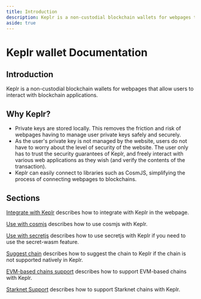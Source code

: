 ```yaml
---
title: Introduction
description: Keplr is a non-custodial blockchain wallets for webpages that allow users to interact with blockchain applications.
aside: true
---
```


# Keplr wallet Documentation

## Introduction

Keplr is a non-custodial blockchain wallets for webpages that allow users to interact with blockchain applications.

## Why Keplr?

- Private keys are stored locally. This removes the friction and risk of webpages having to manage user private keys safely and securely.
- As the user's private key is not managed by the website, users do not have to worry about the level of security of the website. The user only has to trust the security guarantees of Keplr, and freely interact with various web applications as they wish (and verify the contents of the transaction).
- Keplr can easily connect to libraries such as CosmJS, simplifying the process of connecting webpages to blockchains.

## Sections
[Integrate with Keplr](./02-basic-api.md) describes how to integrate with Keplr in the webpage.  

[Use with cosmjs](./03-cosmjs.md) describes how to use cosmjs with Keplr.

[Use with secretjs](./04-secretjs.md) describes how to use secretjs with Keplr if you need to use the secret-wasm feature.
  
[Suggest chain](./05-suggest-chain.md) describes how to suggest the chain to Keplr if the chain is not supported natively in Keplr.

[EVM-based chains support](./06-evm.md) describes how to support EVM-based chains with Keplr.

[Starknet Support](./07-starknet.md) describes how to support Starknet chains with Keplr.
